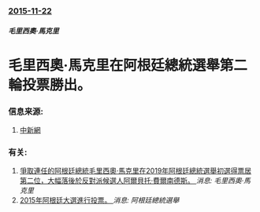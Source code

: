 ### [2015-11-22](/news/2015/11/22/index.md)

##### 毛里西奧·馬克里
# 毛里西奧·馬克里在阿根廷總統選舉第二輪投票勝出。 




### 信息来源:

1. [中新網](http://www.chinanews.com/gj/2015/11-24/7637748.shtml)

### 有关:

1. [爭取連任的阿根廷總統毛里西奧·馬克里在2019年阿根廷總統選舉初選得票居第二位，大幅落後於反對派候選人阿爾貝托·費爾南德斯。 ](/zh/news/2019/08/11/爭取連任的阿根廷總統毛里西奧-馬克里在2019年阿根廷總統選舉初選得票居第二位-大幅落後於反對派候選人阿爾貝托-費爾南德.md) _消息: 毛里西奧·馬克里_
2. [2015年阿根廷大選進行投票。 ](/zh/news/2015/10/25/2015年阿根廷大選進行投票.md) _消息: 阿根廷總統選舉_
